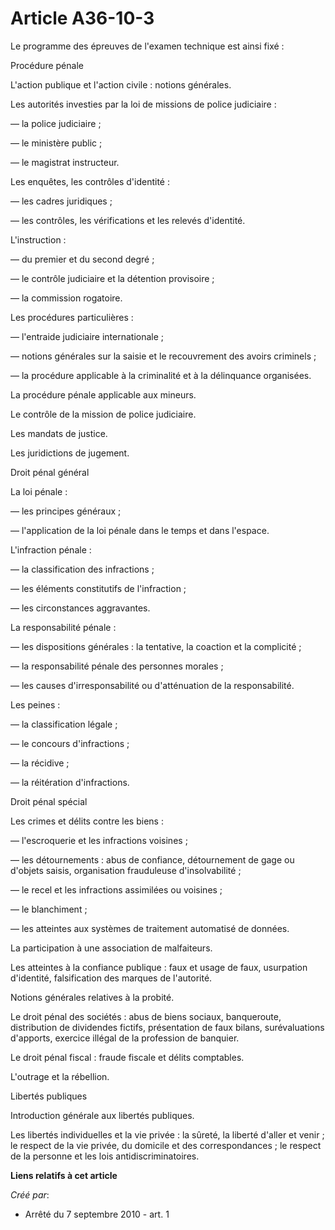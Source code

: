 # Article A36-10-3

Le programme des épreuves de l'examen technique est ainsi fixé : 

Procédure pénale 

L'action publique et l'action civile : notions générales. 

Les autorités investies par la loi de missions de police judiciaire : 

― la police judiciaire ; 

― le ministère public ; 

― le magistrat instructeur. 

Les enquêtes, les contrôles d'identité : 

― les cadres juridiques ; 

― les contrôles, les vérifications et les relevés d'identité. 

L'instruction : 

― du premier et du second degré ; 

― le contrôle judiciaire et la détention provisoire ; 

― la commission rogatoire. 

Les procédures particulières : 

― l'entraide judiciaire internationale ; 

― notions générales sur la saisie et le recouvrement des avoirs criminels ; 

― la procédure applicable à la criminalité et à la délinquance organisées. 

La procédure pénale applicable aux mineurs. 

Le contrôle de la mission de police judiciaire. 

Les mandats de justice. 

Les juridictions de jugement. 

Droit pénal général 

La loi pénale : 

― les principes généraux ; 

― l'application de la loi pénale dans le temps et dans l'espace. 

L'infraction pénale : 

― la classification des infractions ; 

― les éléments constitutifs de l'infraction ; 

― les circonstances aggravantes. 

La responsabilité pénale : 

― les dispositions générales : la tentative, la coaction et la complicité ; 

― la responsabilité pénale des personnes morales ; 

― les causes d'irresponsabilité ou d'atténuation de la responsabilité. 

Les peines : 

― la classification légale ; 

― le concours d'infractions ; 

― la récidive ; 

― la réitération d'infractions. 

Droit pénal spécial 

Les crimes et délits contre les biens : 

― l'escroquerie et les infractions voisines ; 

― les détournements : abus de confiance, détournement de gage ou d'objets saisis, organisation frauduleuse d'insolvabilité ; 

― le recel et les infractions assimilées ou voisines ; 

― le blanchiment ; 

― les atteintes aux systèmes de traitement automatisé de données. 

La participation à une association de malfaiteurs. 

Les atteintes à la confiance publique : faux et usage de faux, usurpation d'identité, falsification des marques de
l'autorité. 

Notions générales relatives à la probité. 

Le droit pénal des sociétés : abus de biens sociaux, banqueroute, distribution de dividendes fictifs, présentation de faux
bilans, surévaluations d'apports, exercice illégal de la profession de banquier. 

Le droit pénal fiscal : fraude fiscale et délits comptables. 

L'outrage et la rébellion. 

Libertés publiques 

Introduction générale aux libertés publiques. 

Les libertés individuelles et la vie privée : la sûreté, la liberté d'aller et venir ; le respect de la vie privée, du
domicile et des correspondances ; le respect de la personne et les lois antidiscriminatoires.

**Liens relatifs à cet article**

_Créé par_:

  - Arrêté du 7 septembre 2010 - art. 1
